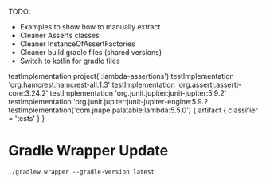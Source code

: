 TODO:
- Examples to show how to manually extract
- Cleaner Asserts classes
- Cleaner InstanceOfAssertFactories
- Cleaner build.gradle files (shared versions)
- Switch to kotlin for gradle files

testImplementation project(':lambda-assertions')
testImplementation 'org.hamcrest:hamcrest-all:1.3'
testImplementation 'org.assertj:assertj-core:3.24.2'
testImplementation 'org.junit.jupiter:junit-jupiter:5.9.2'
testImplementation 'org.junit.jupiter:junit-jupiter-engine:5.9.2'
testImplementation('com.jnape.palatable:lambda:5.5.0') {
    artifact {
        classifier = 'tests'
    }
}

# Gradle Wrapper Update

```
./gradlew wrapper --gradle-version latest
```